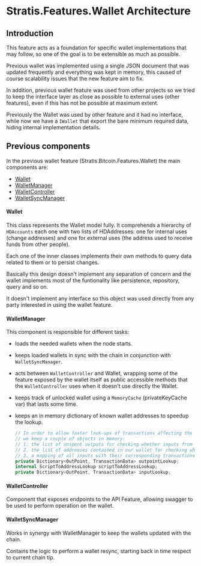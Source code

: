 # Stratis.Features.Wallet Architecture

## Introduction

This feature acts as a foundation for specific wallet implementations that may follow, so one of the goal is to be extensible as much as possible.

Previous wallet was implemented using a single JSON document that was updated frequently and everything was kept in memory, this caused of course scalability issues that the new feature aim to fix.

In addition, previous wallet feature was used from other projects so we tried to keep the interface layer as close as possible to external uses (other features), even if this has not be possible at maximum extent.

Previously the Wallet was used by other feature and it had no interface, while now we have a `IWallet` that export the bare minimum required data, hiding internal implementation details.



## Previous components

In the previous wallet feature (Stratis.Bitcoin.Features.Wallet) the main components are:

- [Wallet](#Wallet)
- [WalletManager](#WalletManager)
- [WalletController](#WalletController)
- [WalletSyncManager](#WalletSyncManager)

#### Wallet

This class represents the Wallet model fully. It comprehends a hierarchy of `HDAccounts` each one with two lists of HDAddresses: one for internal uses (change addresses) and one for external uses (the address used to receive funds from other people).

Each one of the inner classes implements their own methods to query data related to them or to persist changes.

Basically this design doesn't implement any separation of concern and the wallet implements most of the funtionality like persistence, repository, query and so on.

It doesn't implement any interface so this object was used directly from any party interested in using the wallet feature.

#### WalletManager

This component is responsible for different tasks: 

- loads the needed wallets when the node starts.

- keeps loaded wallets in sync with the chain in conjunction with `WalletSyncManager`.

- acts between `WalletController` and Wallet, wrapping some of the feature exposed by the wallet itself as public accessible methods that the `WalletController` uses when it doesn't use directly the Wallet.

- keeps track of unlocked wallet using a `MemoryCache` (privateKeyCache var) that lasts some time.

- keeps an in memory dictionary of known wallet addresses to speedup the lookup.

  ```c#
  // In order to allow faster look-ups of transactions affecting the wallets' addresses,
  // we keep a couple of objects in memory:
  // 1. the list of unspent outputs for checking whether inputs from a transaction are being spent by our wallet and
  // 2. the list of addresses contained in our wallet for checking whether a transaction is being paid to the wallet.
  // 3. a mapping of all inputs with their corresponding transactions, to facilitate rapid lookup
  private Dictionary<OutPoint, TransactionData> outpointLookup;
  internal ScriptToAddressLookup scriptToAddressLookup;
  private Dictionary<OutPoint, TransactionData> inputLookup;
  ```

#### WalletController

Component that exposes endpoints to the API Feature, allowing swagger to be used to perform operation on the wallet.

#### WalletSyncManager

Works in synergy with WalletManager to keep the wallets updated with the chain.

Contains the logic to perform a wallet resync, starting back in time respect to current chain tip.